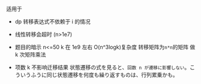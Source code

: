 适用于

- dp 转移表达式不依赖于 i 的情况
- 线性转移会超时 (n>1e7)

- 题目的暗示
  n<=50 k 在 1e9 左右
  O(n^3logk)复杂度
  转移矩阵为`n*n`的矩阵 做 k 次矩阵乘法
- 项数 k 不影响迁移结果
  状態遷移の式を見ると、`回数 n が遷移に影響しない`。こういうふうに同じ状態遷移を何度も繰り返すものは、行列累乗かも。
